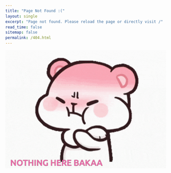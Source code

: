 ```yaml
---
title: "Page Not Found :("
layout: single
excerpt: "Page not found. Please reload the page or directly visit /"
read_time: false
sitemap: false
permalink: /404.html
---
```


<img src="/assets/images/404.GIF" style="max-height: 400px">
